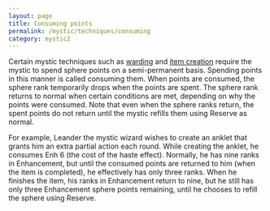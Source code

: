 ```yaml
---
layout: page
title: Consuming points
permalink: /mystic/techniques/consuming
category: mystic2
---
```

Certain mystic techniques such as [warding](/mystic/techniques/warding)
and [item creation](/mystic/feats/itemcreation) require the mystic to
spend sphere points on a semi-permanent basis. Spending points in this
manner is called consuming them. When points are consumed, the sphere
rank temporarily drops when the points are spent. The sphere rank
returns to normal when certain conditions are met, depending on why the
points were consumed. Note that even when the sphere ranks return, the
spent points do not return until the mystic refills them using Reserve
as normal.

For example, Leander the mystic wizard wishes to create an anklet that
grants him an extra partial action each round. While creating the
anklet, he consumes Enh 6 (the cost of the haste effect). Normally, he
has nine ranks in Enhancement, but until the consumed points are
returned to him (when the item is completed), he effectively has only
three ranks. When he finishes the item, his ranks in Enhancement return
to nine, but he still has only three Enhancement sphere points
remaining, until he chooses to refill the sphere using Reserve.
